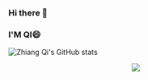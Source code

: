 ### Hi there 👋 
### I'M QI😄
![Zhiang Qi's GitHub stats](https://github-readme-stats.vercel.app/api?username=qza36&show_icons=true&theme=dracula)
<div align="center"> <img src="https://github-readme-stats.vercel.app/api/top-langs/?username=qza36&hide_title=true&hide_border=true&layout=compact&langs_count=6&text_color=000&icon_color=fff&bg_color=0,52fa5a,4dfcff,c64dff&theme=graywhite" /> </div>

<!--
**qza36/qza36** is a ✨ _special_ ✨ repository because its `README.md` (this file) appears on your GitHub profile.

Here are some ideas to get you started:

- 🔭 I’m currently working on ...
- 🌱 I’m currently learning ...
- 👯 I’m looking to collaborate on ...
- 🤔 I’m looking for help with ...
- 💬 Ask me about ...
- 📫 How to reach me: ...
- 😄 Pronouns: ...
- ⚡ Fun fact: ...
-->
